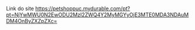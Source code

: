 Link do site 
https://petshoppuc.mydurable.com/pt?pt=NjYwMWU0N2EwODU2MzI2ZWQ4Y2MyMGYyOjE3MTE0MDA3NDAuMDM4OnByZXZpZXc=
